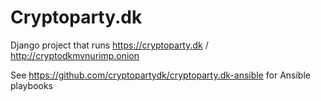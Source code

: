 # Cryptoparty.dk

Django project that runs https://cryptoparty.dk / http://cryptodkmvnurimp.onion

See https://github.com/cryptopartydk/cryptoparty.dk-ansible for Ansible
playbooks
